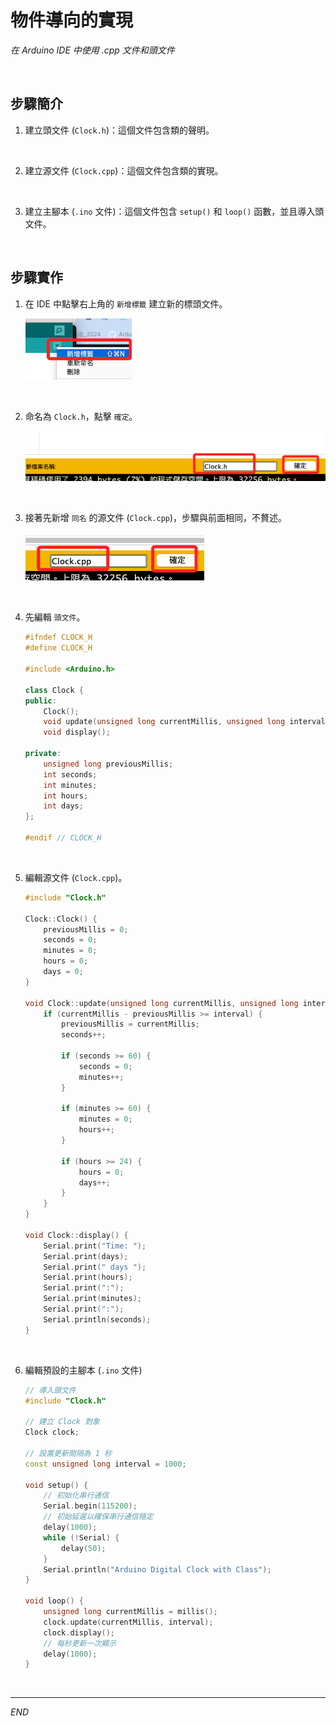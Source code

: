 # 物件導向的實現

_在 Arduino IDE 中使用 .cpp 文件和頭文件_

<br>

## 步驟簡介

1. 建立頭文件 (`Clock.h`)：這個文件包含類的聲明。

<br>

2. 建立源文件 (`Clock.cpp`)：這個文件包含類的實現。

<br>

3. 建立主腳本 (`.ino` 文件)：這個文件包含 `setup()` 和 `loop()` 函數，並且導入頭文件。

<br>

## 步驟實作

1. 在 IDE 中點擊右上角的 `新增標籤` 建立新的標頭文件。

    ![](images/img_01.png)

<br>

2. 命名為 `Clock.h`，點擊 `確定`。

    ![](images/img_02.png)

<br>

3. 接著先新增 `同名` 的源文件 (`Clock.cpp`)，步驟與前面相同，不贅述。

    ![](images/img_03.png)

<br>

4. 先編輯 `頭文件`。

    ```cpp
    #ifndef CLOCK_H
    #define CLOCK_H

    #include <Arduino.h>

    class Clock {
    public:
        Clock();
        void update(unsigned long currentMillis, unsigned long interval);
        void display();

    private:
        unsigned long previousMillis;
        int seconds;
        int minutes;
        int hours;
        int days;
    };

    #endif // CLOCK_H
    ```

<br>

5. 編輯源文件 (`Clock.cpp`)。

    ```cpp
    #include "Clock.h"

    Clock::Clock() {
        previousMillis = 0;
        seconds = 0;
        minutes = 0;
        hours = 0;
        days = 0;
    }

    void Clock::update(unsigned long currentMillis, unsigned long interval) {
        if (currentMillis - previousMillis >= interval) {
            previousMillis = currentMillis;
            seconds++;

            if (seconds >= 60) {
                seconds = 0;
                minutes++;
            }

            if (minutes >= 60) {
                minutes = 0;
                hours++;
            }

            if (hours >= 24) {
                hours = 0;
                days++;
            }
        }
    }

    void Clock::display() {
        Serial.print("Time: ");
        Serial.print(days);
        Serial.print(" days ");
        Serial.print(hours);
        Serial.print(":");
        Serial.print(minutes);
        Serial.print(":");
        Serial.println(seconds);
    }
    ```

<br>

6. 編輯預設的主腳本 (`.ino` 文件)

    ```cpp
    // 導入頭文件
    #include "Clock.h"

    // 建立 Clock 對象
    Clock clock;

    // 設置更新間隔為 1 秒
    const unsigned long interval = 1000;

    void setup() {
        // 初始化串行通信
        Serial.begin(115200);
        // 初始延遲以確保串行通信穩定
        delay(1000);
        while (!Serial) {
            delay(50);
        }
        Serial.println("Arduino Digital Clock with Class");
    }

    void loop() {
        unsigned long currentMillis = millis();
        clock.update(currentMillis, interval);
        clock.display();
        // 每秒更新一次顯示
        delay(1000);
    }
    ```

<br>

___

_END_
